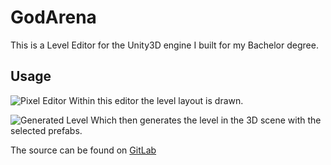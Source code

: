 
# GodArena

This is a Level Editor for the Unity3D engine I built for my Bachelor degree.

## Usage

![Pixel Editor](resource:assets/images/pixel_editor.png#512x512)
Within this editor the level layout is drawn.

![Generated Level](resource:assets/images/3d-scene.png#512x512)
Which then generates the level in the 3D scene with the selected prefabs.

The source can be found on [GitLab](https://gitlab.com/grandauto3/godarena)
